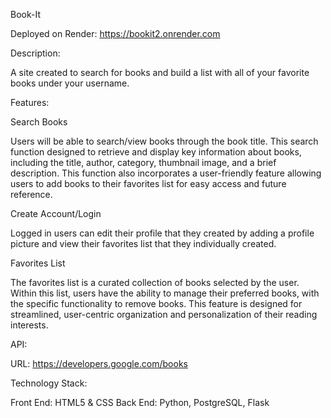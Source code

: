 Book-It

Deployed on Render: https://bookit2.onrender.com

Description:

A site created to search for books and build a list with all of your favorite books under your username. 

Features:

Search Books

Users will be able to search/view books through the book title. This search function designed to retrieve and display key information about books, 
including the title, author, category, thumbnail image, and a brief description. This function also incorporates a user-friendly feature allowing 
users to add books to their favorites list for easy access and future reference.

Create Account/Login

Logged in users can edit their profile that they created by adding a profile picture and view their favorites list that they individually created. 

Favorites List

The favorites list is a curated collection of books selected by the user. Within this list, users have the ability to manage their preferred books, with the specific 
functionality to remove books. This feature is designed for streamlined, user-centric organization and personalization of their reading interests.

API:

URL: https://developers.google.com/books

Technology Stack:

Front End: HTML5 & CSS
Back End: Python, PostgreSQL, Flask
